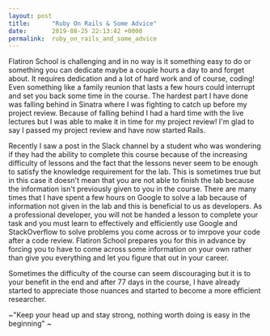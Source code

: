 ```yaml
---
layout: post
title:      "Ruby On Rails & Some Advice"
date:       2019-08-25 22:13:42 +0000
permalink:  ruby_on_rails_and_some_advice
---
```



Flatiron School is challenging and in no way is it something easy to do or something you can dedicate maybe a couple hours a day to and forget about. It requires dedication and a lot of hard work and of course, coding! Even something like a family reunion that lasts a few hours could interrupt and set you back some time in the course. The hardest part I have done was falling behind in Sinatra where I was fighting to catch up before my project review. Because of falling behind I had a hard time with the live lectures but I was able to make it in time for my project review! I'm glad to say I passed my project review and have now started Rails. 

Recently I saw a post in the Slack channel by a student who was wondering if they had the ability to complete this course because of the increasing difficulty of lessons and the fact that the lessons never seem to be enough to satisfy the knowledge requirement for the lab. This is sometimes true but in this case it doesn't mean that you are not able to finish the lab because the information isn't previously given to you in the course. There are many times that I have spent a few hours on Google to solve a lab because of information not given in the lab and this is beneficial to us as developers. As a professional developer, you will not be handed a lesson to complete your task and you must learn to effectively and efficiently use Google and StackOverflow to solve problems you come across or to imrpove your code after a code review. Flatiron School prepares you for this in advance by forcing you to have to come across some information on your own rather than give you everything and let you figure that out in your career. 

Sometimes the difficulty of the course can seem discouraging but it is to your benefit in the end and after 77 days in the course, I have already started to appreciate those nuances and started to become a more efficient researcher. 

~"Keep your head up and stay strong, nothing worth doing is easy in the beginning" ~
